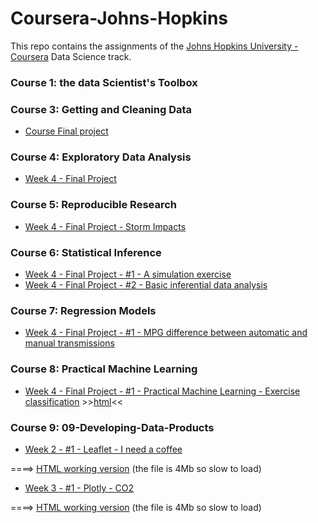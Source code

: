 # Coursera-Johns-Hopkins

This repo contains the assignments of the [Johns Hopkins University - Coursera](https://www.coursera.org/jhu) Data Science track.
<br/>

### Course 1: the data Scientist's Toolbox 

### Course 3: Getting and Cleaning Data

- [Course Final project](03-Getting-and-Cleaning-Data)

### Course 4: Exploratory Data Analysis

- [Week 4 - Final Project](04-Exploratory-Data-Analysis-Week4-Project)

### Course 5: Reproducible Research

- [Week 4 - Final Project - Storm Impacts](05-Reproducible-Research-Week4b-Project2-Storm)

### Course 6: Statistical Inference

- [Week 4 - Final Project - #1 - A simulation exercise](06-Statistical-Inference)
- [Week 4 - Final Project - #2 - Basic inferential data analysis](06-Statistical-Inference)

### Course 7:  Regression Models

- [Week 4 - Final Project - #1 - MPG difference between automatic and manual transmissions](07-Regression-Models)

### Course 8:  Practical Machine Learning

- [Week 4 - Final Project - #1 - Practical Machine Learning - Exercise classification](08-Practical-Machine-Learning)  >>[html](http://htmlpreview.github.io/?https://github.com/chris-FR-GitHub/Coursera-Johns-Hopkins/blob/master/08-Practical-Machine-Learning/PracticalML-1-pml.html)<<

### Course 9:  09-Developing-Data-Products

- [Week 2 - #1 - Leaflet - I need a coffee](09-Developing-Data-Products/Week2)

====>  [HTML working version](https://chris-fr-github.github.io/Coursera-Johns-Hopkins/09-W2/DevDataProducts-PRJ-1-Leaflet.html)    (the file is 4Mb so slow to load)

- [Week 3 - #1 - Plotly - CO2](09-Developing-Data-Products/Week3)

====>  [HTML working version](https://chris-fr-github.github.io/Coursera-Johns-Hopkins/09-W3/DevDataProducts-PRJ-2-Plotly.html)    (the file is 4Mb so slow to load)